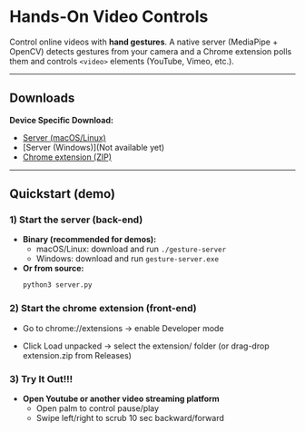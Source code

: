 # Hands-On Video Controls

Control online videos with **hand gestures**. A native server (MediaPipe + OpenCV) detects gestures from your camera and a Chrome extension polls them and controls `<video>` elements (YouTube, Vimeo, etc.).

---

## Downloads

**Device Specific Download:**

- [Server (macOS/Linux)](https://github.com/ebaek44/hand-tracker-1/releases/tag/Releases/download/v1.0.0/gesture-server-macos-arm64.zip)
- [Server (Windows)](Not available yet)
- [Chrome extension (ZIP)](https://github.com/ebaek44/hand-tracker-1/releases/tag/Releases/download/v1.0.0/extension.zip)

---

## Quickstart (demo)

### 1) Start the server (back-end)

- **Binary (recommended for demos):**
  - macOS/Linux: download and run `./gesture-server`
  - Windows: download and run `gesture-server.exe`
- **Or from source:**
  ```bash
  python3 server.py
  ```

### 2) Start the chrome extension (front-end)

- Go to chrome://extensions → enable Developer mode

- Click Load unpacked → select the extension/ folder
  (or drag-drop extension.zip from Releases)

### 3) Try It Out!!!

- **Open Youtube or another video streaming platform**
  - Open palm to control pause/play
  - Swipe left/right to scrub 10 sec backward/forward
